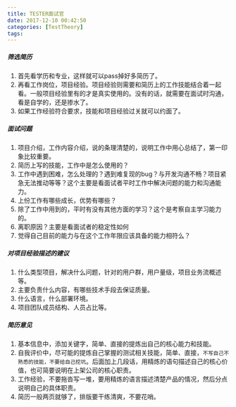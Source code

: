 ```yaml
---
title: TESTER面试官
date: 2017-12-10 00:42:50
categories: [TestTheory]
tags:
---
```


##### 筛选简历
1. 首先看学历和专业，这样就可以pass掉好多简历了。
2. 再看工作岗位，项目经验。项目经验则需要和简历上的工作技能结合着一起看。一般项目经验里有的才是真实使用的。没有的话，就需要在面试时沟通，看是自学的，还是掺水了。
3. 如果工作经验符合要求，技能和项目经验过关就可以约面了。

  <!--more-->

##### 面试问题
1. 项目介绍，工作内容介绍，说的条理清楚的，说明工作中用心总结了，第一印象比较重要。
2. 简历上写的技能，工作中是怎么使用的？
3. 工作中遇到困难，怎么处理的？遇到难复现的bug？与开发沟通不畅？项目紧急无法推动等等？这个主要是看面试者平时工作中解决问题的能力和沟通能力。
4. 上份工作有哪些成长，优势有哪些？
5. 除了工作中用到的，平时有没有其他方面的学习？这个是考察自主学习能力的。
6. 离职原因？主要是看面试者的稳定性如何
7. 觉得自己目前的能力与在这个工作年限应该具备的能力相符么？

##### 对项目经验描述的建议
1. 什么类型项目，解决什么问题，针对的用户群，用户量级，项目业务流概述等。
2. 主要负责什么内容，有哪些技术手段去保证质量。
3. 什么语言，什么部署环境。
4. 项目团队成员结构、人员占比等。

##### 简历意见
1. 基本信息中，添加关键字，简单、直接的提炼出自己的核心能力和技能。
2. 自我评价中，尽可能的提炼自己掌握的测试相关技能，简单、直接，``不写自己不熟悉的技能，不要给自己挖坑``。后面加上几段话，用精炼的语句描述自己的核心价值，也可简要说明在上架公司的核心职责。
3. 工作经验，不要拖沓写一堆，要用精炼的语言描述清楚产品的情况，然后分点说明自己的具体职责。
4. 简历一般两页就够了，排版要干练清爽，不要花哨。